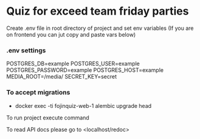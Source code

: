 # Quiz for exceed team friday parties

Create .env file in root directory of project and set env variables (If you are on frontend you can jut copy and paste vars below)

### .env settings

POSTGRES_DB=example
POSTGRES_USER=example
POSTGRES_PASSWORD=example
POSTGRES_HOST=example
MEDIA_ROOT=/media/
SECRET_KEY=secret

### To accept migrations

- docker exec -ti fojinquiz-web-1 alembic upgrade head

To run project execute <docker-compose up> command

To read API docs please go to <localhost/redoc>
